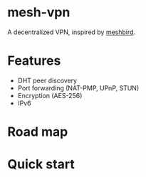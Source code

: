 # mesh-vpn
A decentralized VPN, inspired by [meshbird](https://github.com/meshbird/meshbird).

# Features
- DHT peer discovery
- Port forwarding (NAT-PMP, UPnP, STUN)
- Encryption (AES-256)
- IPv6

# Road map

# Quick start
